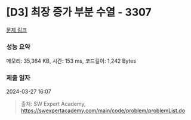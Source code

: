 # [D3] 최장 증가 부분 수열 - 3307 

[문제 링크](https://swexpertacademy.com/main/code/problem/problemDetail.do?contestProbId=AWBOKg-a6l0DFAWr) 

### 성능 요약

메모리: 35,364 KB, 시간: 153 ms, 코드길이: 1,242 Bytes

### 제출 일자

2024-03-27 16:07



> 출처: SW Expert Academy, https://swexpertacademy.com/main/code/problem/problemList.do